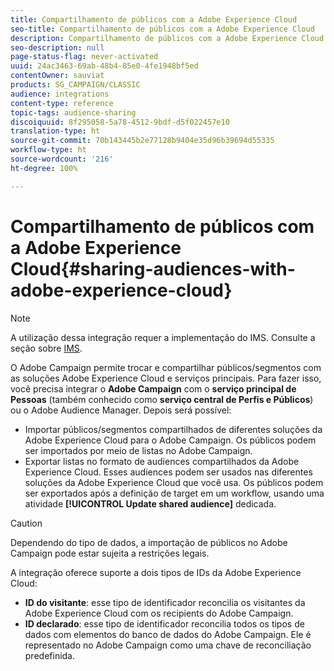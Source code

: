 ```yaml
---
title: Compartilhamento de públicos com a Adobe Experience Cloud
seo-title: Compartilhamento de públicos com a Adobe Experience Cloud
description: Compartilhamento de públicos com a Adobe Experience Cloud
seo-description: null
page-status-flag: never-activated
uuid: 24ac3463-69ab-48b4-85e0-4fe1948bf5ed
contentOwner: sauviat
products: SG_CAMPAIGN/CLASSIC
audience: integrations
content-type: reference
topic-tags: audience-sharing
discoiquuid: 8f295058-5a78-4512-9bdf-d5f022457e10
translation-type: ht
source-git-commit: 70b143445b2e77128b9404e35d96b39694d55335
workflow-type: ht
source-wordcount: '216'
ht-degree: 100%

---
```



# Compartilhamento de públicos com a Adobe Experience Cloud{#sharing-audiences-with-adobe-experience-cloud}

>[!NOTE]
>
>A utilização dessa integração requer a implementação do IMS. Consulte a seção sobre [IMS](../../integrations/using/about-adobe-id.md).

O Adobe Campaign permite trocar e compartilhar públicos/segmentos com as soluções Adobe Experience Cloud e serviços principais. Para fazer isso, você precisa integrar o **Adobe Campaign** com o **serviço principal de Pessoas** (também conhecido como **serviço central de Perfis e Públicos**) ou o Adobe Audience Manager. Depois será possível:

* Importar públicos/segmentos compartilhados de diferentes soluções da Adobe Experience Cloud para o Adobe Campaign. Os públicos podem ser importados por meio de listas no Adobe Campaign.
* Exportar listas no formato de audiences compartilhados da Adobe Experience Cloud. Esses audiences podem ser usados nas diferentes soluções da Adobe Experience Cloud que você usa. Os públicos podem ser exportados após a definição de target em um workflow, usando uma atividade **[!UICONTROL Update shared audience]** dedicada.

>[!CAUTION]
>
>Dependendo do tipo de dados, a importação de públicos no Adobe Campaign pode estar sujeita a restrições legais.

A integração oferece suporte a dois tipos de IDs da Adobe Experience Cloud:

* **ID do visitante**: esse tipo de identificador reconcilia os visitantes da Adobe Experience Cloud com os recipients do Adobe Campaign.
* **ID declarado**: esse tipo de identificador reconcilia todos os tipos de dados com elementos do banco de dados do Adobe Campaign. Ele é representado no Adobe Campaign como uma chave de reconciliação predefinida.
